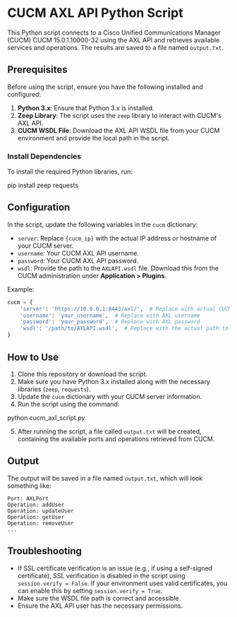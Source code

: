 # CUCM AXL API Python Script

This Python script connects to a Cisco Unified Communications Manager (CUCM) CUCM 15.0.1.10000-32 using the AXL API and retrieves available services and operations. The results are saved to a file named `output.txt`.

## Prerequisites

Before using the script, ensure you have the following installed and configured:

1. **Python 3.x**: Ensure that Python 3.x is installed.
2. **Zeep Library**: The script uses the `zeep` library to interact with CUCM's AXL API.
3. **CUCM WSDL File**: Download the AXL API WSDL file from your CUCM environment and provide the local path in the script.

### Install Dependencies

To install the required Python libraries, run:

pip install zeep requests

## Configuration

In the script, update the following variables in the `cucm` dictionary:

- `server`: Replace `{cucm_ip}` with the actual IP address or hostname of your CUCM server.
- `username`: Your CUCM AXL API username.
- `password`: Your CUCM AXL API password.
- `wsdl`: Provide the path to the `AXLAPI.wsdl` file. Download this from the CUCM administration under **Application > Plugins**.

Example:

```python
cucm = {
    'server': 'https://10.0.0.1:8443/axl/',  # Replace with actual CUCM server IP
    'username': 'your_username',  # Replace with AXL username
    'password': 'your_password',  # Replace with AXL password
    'wsdl': '/path/to/AXLAPI.wsdl',  # Replace with the actual path to the WSDL file
}
```

## How to Use

1. Clone this repository or download the script.
2. Make sure you have Python 3.x installed along with the necessary libraries (`zeep`, `requests`).
3. Update the `cucm` dictionary with your CUCM server information.
4. Run the script using the command:

python cucm_axl_script.py

5. After running the script, a file called `output.txt` will be created, containing the available ports and operations retrieved from CUCM.

## Output

The output will be saved in a file named `output.txt`, which will look something like:

```
Port: AXLPort
Operation: addUser
Operation: updateUser
Operation: getUser
Operation: removeUser
...
```

## Troubleshooting

- If SSL certificate verification is an issue (e.g., if using a self-signed certificate), SSL verification is disabled in the script using `session.verify = False`. If your environment uses valid certificates, you can enable this by setting `session.verify = True`.
- Make sure the WSDL file path is correct and accessible.
- Ensure the AXL API user has the necessary permissions.